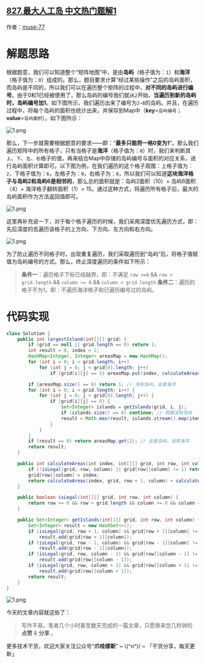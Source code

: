 ## [827.最大人工岛 中文热门题解1](https://leetcode.cn/problems/making-a-large-island/solutions/100000/by-muse-77-37hi)

作者：[muse-77](https://leetcode.cn/u/muse-77)
# 解题思路
根据题意，我们可以知道整个“矩阵地图”中，是由**岛屿**（格子值为：`1`）和**海洋**（格子值为：`0`）组成的。那么，题目要求计算“经过某些操作”之后的岛屿面积，而岛屿是不同的，所以我们可以在遍历整个矩阵的过程中，**对不同的岛屿进行编号**。由于0和1已经被使用了，那么岛屿的编号我们就从`2`开始，**当遍历到新的岛屿时，岛屿编号加1**。如下图所示，我们遍历出来了编号为`2~8`的岛屿。并且，在遍历过程中，将每个岛屿的面积也统计出来，并保存到Map中（**key**=`岛屿编号`；**value**=`岛屿面积`）。如下图所示：

![1.png](https://pic.leetcode-cn.com/1663464520-RdSchW-1.png)

那么，下一步就需要根据题意的要求——即：“**最多只能将一格0变为1**”。那么我们遍历矩阵中的所有格子，只有当格子是**海洋**（格子值为：`0`）时，我们来判断其`上`、`下`、`左`、`右`格子的值，再来结合Map中存储的岛屿编号与面积的对应关系，进行岛屿面积计算即可。以下图为例，在我们遍历的这个格子周围：上格子值为：`2`，下格子值为：`6`，左格子为：`0`，右格子为：`0`，所以我们可以知道**这块海洋格子与岛屿2和岛屿6是相邻的**，那么总的面积就是：岛屿2面积（10）+ 岛屿6面积（4）+ 海洋格子翻转面积（1）= 15。通过这种方式，将遍历所有格子后，最大的岛屿面积作为方法返回值即可。

![1.png](https://pic.leetcode-cn.com/1663464536-ksoFDH-1.png)

这里再补充说一下，对于每个格子遍历的时候，我们采用深度优先遍历方式，即：先后深度的去遍历该格子的上方向、下方向、左方向和右方向。

![1.png](https://pic.leetcode-cn.com/1663464550-TFHhpa-1.png)

为了防止遍历不同格子时，出现重复遍历，我们采取遍历到“岛屿”后，将格子值赋值为岛屿编号的方式。那么，终止深度遍历的条件如下所示：
> **条件一**：遍历格子下标已经越界，即：不满足 `row >=0` && `row < grid.length` && `column >= 0` && `column < grid.length`
> **条件二**：遍历的格子不为1。即：不遍历海洋格子和已遍历编号过的岛屿。

# 代码实现
```java
class Solution {
    public int largestIsland(int[][] grid) {
        if (grid == null || grid.length == 0) return 1;
        int result = 0, index = 2;
        HashMap<Integer, Integer> areasMap = new HashMap();
        for (int i = 0; i < grid.length; i++)
            for (int j = 0; j < grid[0].length; j++)
                if (grid[i][j] == 1) areasMap.put(index, calculateAreas(index++, grid, i, j)); // 只计算未编号的岛屿

        if (areasMap.size() == 0) return 1; // 没有岛屿，全是海洋
        for (int i = 0; i < grid.length; i++) {
            for (int j = 0; j < grid[0].length; j++) {
                if (grid[i][j] == 0) {
                    Set<Integer> islands = getIslands(grid, i, j);
                    if (islands.size() == 0) continue; // 周围没有岛屿
                    result = Math.max(result, islands.stream().map(item -> areasMap.get(item)).reduce(Integer::sum).orElse(0) + 1);
                }
            }
        }
        if (result == 0) return areasMap.get(2); // 全是岛屿，没有海洋
        return result;
    }

    public int calculateAreas(int index, int[][] grid, int row, int column) {
        if (!isLegal(grid, row, column) || grid[row][column] != 1) return 0;
        grid[row][column] = index;
        return calculateAreas(index, grid, row + 1, column) + calculateAreas(index, grid, row - 1, column) + calculateAreas(index, grid, row, column - 1) + calculateAreas(index, grid, row, column + 1) + 1;
    }

    public boolean isLegal(int[][] grid, int row, int column) {
        return row >= 0 && row < grid.length && column >= 0 && column < grid[0].length;
    }

    public Set<Integer> getIslands(int[][] grid, int row, int column) {
        Set<Integer> result = new HashSet<>();
        if (isLegal(grid, row + 1, column) && grid[row + 1][column] != 0)
            result.add(grid[row + 1][column]);
        if (isLegal(grid, row - 1, column) && grid[row - 1][column] != 0)
            result.add(grid[row - 1][column]);
        if (isLegal(grid, row, column - 1) && grid[row][column - 1] != 0)
            result.add(grid[row][column - 1]);
        if (isLegal(grid, row, column + 1) && grid[row][column + 1] != 0)
            result.add(grid[row][column + 1]);
        return result;
    }
}
```

![1.png](https://pic.leetcode-cn.com/1663464566-AkcLNL-1.png)

今天的文章内容就这些了：

> 写作不易，笔者几个小时甚至数天完成的一篇文章，只愿换来您几秒钟的 **点赞** & **分享** 。

更多技术干货，欢迎大家关注公众号“**爪哇缪斯**” ~ \\(^o^)/ ~ 「干货分享，每天更新」